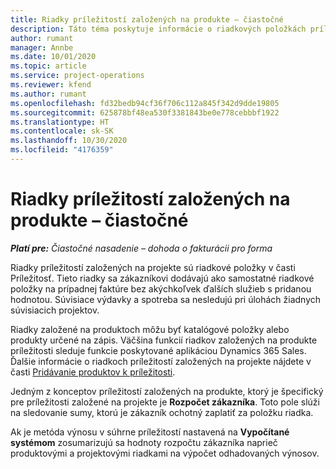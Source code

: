 ```yaml
---
title: Riadky príležitostí založených na produkte – čiastočné
description: Táto téma poskytuje informácie o riadkových položkách príležitostí založených na produktoch v Project Operations.
author: rumant
manager: Annbe
ms.date: 10/01/2020
ms.topic: article
ms.service: project-operations
ms.reviewer: kfend
ms.author: rumant
ms.openlocfilehash: fd32bedb94cf36f706c112a845f342d9dde19805
ms.sourcegitcommit: 625878bf48ea530f3381843be0e778cebbbf1922
ms.translationtype: HT
ms.contentlocale: sk-SK
ms.lasthandoff: 10/30/2020
ms.locfileid: "4176359"
---
```

# <a name="product-based-opportunity-lines---lite"></a>Riadky príležitostí založených na produkte – čiastočné

_**Platí pre:** Čiastočné nasadenie – dohoda o fakturácii pro forma_

Riadky príležitostí založených na projekte sú riadkové položky v časti Príležitosť. Tieto riadky sa zákazníkovi dodávajú ako samostatné riadkové položky na prípadnej faktúre bez akýchkoľvek ďalších služieb s pridanou hodnotou. Súvisiace výdavky a spotreba sa nesledujú pri úlohách žiadnych súvisiacich projektov.

Riadky založené na produktoch môžu byť katalógové položky alebo produkty určené na zápis. Väčšina funkcií riadkov založených na produkte príležitosti sleduje funkcie poskytované aplikáciou Dynamics 365 Sales. Ďalšie informácie o riadkoch príležitostí založených na projekte nájdete v časti [Pridávanie produktov k príležitosti](https://docs.microsoft.com/dynamics365/sales-enterprise/add-products-opportunity).

Jedným z konceptov príležitostí založených na produkte, ktorý je špecifický pre príležitosti založené na projekte je **Rozpočet zákazníka**. Toto pole slúži na sledovanie sumy, ktorú je zákazník ochotný zaplatiť za položku riadka.

Ak je metóda výnosu v súhrne príležitostí nastavená na **Vypočítané systémom** zosumarizujú sa hodnoty rozpočtu zákazníka naprieč produktovými a projektovými riadkami na výpočet odhadovaných výnosov.
